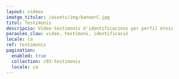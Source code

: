 ```yaml
---
layout: videos
imatge_titular: /assets/img/bannerC.jpg
titol: Testimonis
descripcio: Video-testimonis d'identificacions per perfil étnic
paraules_clau: video, testimoni, identificació
locale: ca
ref: testimonis
pagination:
  enabled: true
  collection: c03-testimonis
  locale: ca
---
```

